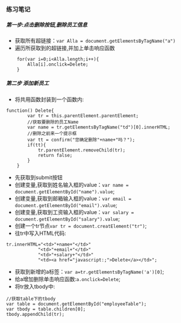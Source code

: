### 练习笔记
##### 第一步:点击删除按钮,删除员工信息
- 获取所有超链接：`var Alla = document.getElementsByTagName("a")`
- 遍历所获取到的超链接,并加上单击响应函数
```
    for(var i=0;i<Alla.length;i++){
        Alla[i].onclick=Delete;
    }
```
##### 第二步 添加新员工
- 将共用函数封装到一个函数内:
```
function() Delete{
        var tr = this.parentElement.parentElement;
        //获取要删除的员工Name
        var name = tr.getElementsByTagName("td")[0].innerHTML;
        //删除之前来一个提示框
        var tt = confirm("您确定删除"+name+"吗？");
        if(tt){
            tr.parentElement.removeChild(tr);
            return false;
        }
    }
```
- 先获取到submit按钮
- 创建变量,获取到姓名输入框的value：`var name = document.getElementById("name").value`;
- 创建变量,获取到邮箱输入框的value：`var email = document.getElementById("email").value`;
- 创建变量,获取到工资输入框的value：`var salary = document.getElementById("salary").value`;
- 创建一个tr节点`var tr = document.creatElement("tr")`;
- 往tr中写入HTML代码:
```
tr.innerHTML="<td>"+name+"</td>"
            "<td>"+email+"</td>"
            "<td>"+salary+"</td>"
            "<td><a href="javascript:;">Delete</a></td>";
```
- 获取到新增的a标签：`var a=tr.getElementsByTagName('a')[0]`;
- 给a增加删除单击响应函数:`a.onclick=Delete`;
- 将tr放入tbody中:
```
//获取table下的tbody
var table = document.getElementById("employeeTable");
var tbody = table.children[0];
tbody.appendChild(tr);
```
